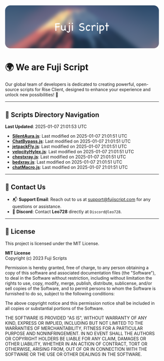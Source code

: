 ![Banner](.github/b.webp)

# 🌍 **We are Fuji Script**

Our global team of developers is dedicated to creating powerful, open-source scripts for Rise Client, designed to enhance your experience and unlock new possibilities! 🌟

---
<!-- SCRIPTS_NAVIGATION_START -->
## 📂 **Scripts Directory Navigation**

**Last Updated**: 2025-01-07 21:01:53 UTC

- **[SilentAura.js](scripts/SilentAura.js)**: Last modified on 2025-01-07 21:01:51 UTC
- **[ChatBypass.js](scripts/ChatBypass.js)**: Last modified on 2025-01-07 21:01:51 UTC
- **[jetpackFly.js](scripts/jetpackFly.js)**: Last modified on 2025-01-07 21:01:51 UTC
- **[velocityHylex.js](scripts/velocityHylex.js)**: Last modified on 2025-01-07 21:01:51 UTC
- **[chestxray.js](scripts/chestxray.js)**: Last modified on 2025-01-07 21:01:51 UTC
- **[bedxray.js](scripts/bedxray.js)**: Last modified on 2025-01-07 21:01:51 UTC
- **[chatMacro.js](scripts/chatMacro.js)**: Last modified on 2025-01-07 21:01:51 UTC

<!-- SCRIPTS_NAVIGATION_END -->

---

## 💬 **Contact Us**  
- 📬 **Support Email**: Reach out to us at [support@fujiscript.com](mailto:support@fujiscript.com) for any questions or assistance.  
- 💬 **Discord**: Contact **Leo728** directly at `Discord@leo728`.

---

## 📜 **License**

This project is licensed under the MIT License.  

**MIT License**  
Copyright (c) 2023 Fuji Scripts  

Permission is hereby granted, free of charge, to any person obtaining a copy of this software and associated documentation files (the "Software"), to deal in the Software without restriction, including without limitation the rights to use, copy, modify, merge, publish, distribute, sublicense, and/or sell copies of the Software, and to permit persons to whom the Software is furnished to do so, subject to the following conditions:  

The above copyright notice and this permission notice shall be included in all copies or substantial portions of the Software.  

THE SOFTWARE IS PROVIDED "AS IS", WITHOUT WARRANTY OF ANY KIND, EXPRESS OR IMPLIED, INCLUDING BUT NOT LIMITED TO THE WARRANTIES OF MERCHANTABILITY, FITNESS FOR A PARTICULAR PURPOSE AND NONINFRINGEMENT. IN NO EVENT SHALL THE AUTHORS OR COPYRIGHT HOLDERS BE LIABLE FOR ANY CLAIM, DAMAGES OR OTHER LIABILITY, WHETHER IN AN ACTION OF CONTRACT, TORT OR OTHERWISE, ARISING FROM, OUT OF OR IN CONNECTION WITH THE SOFTWARE OR THE USE OR OTHER DEALINGS IN THE SOFTWARE.  
